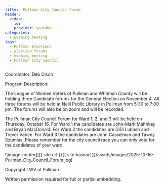 ```yaml
---
title:  Pullman City Council Forum
header:
  video:
    id:
    provider: youtube
categories:
  - Evening meeting
tags:
  - Pullman elections
  - election forums
  - evening meeting
  - Pullman City Council
---
```


Coordinator: Deb Olson 

Program Description:

The League of Women Voters of Pullman and Whitman County will be holding three Candidate forums for the General Election on November 4. All three forums will be held at Neill Public Library in Pullman from 5:30 to 7:00 pm. The forums will also be on zoom and will be recorded.

The Pullman City Council Forum for Ward 1, 2, and 3 will be held on Thursday, October 16. For Ward 1 the candidates are John-Mark Mahnkey and Bryan MacDonald. For Ward 2 the candidates are DiDi Lubash and Trevor Vance. For Ward 3 the candidates are John Casselman and Tawny Szumlas. Please remember for the city council race you can only vote for the candidates of your ward.

![image-center]({{ site.url }}{{ site.baseurl }}/assets/images/2025-10-16-Pullman_City_Council_Forum.jpg)




Copyright LWV of Pullman

Written permission required for full or partial embedding.

<!---change the title to whatever you want the post to be titled
change the ID out to the end of the youtube link https://youtu.be/r61ARK4Qv9c -->
